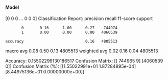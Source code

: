 #### Model
[0 0 0 ... 0 0 0]
Classification Report:
              precision    recall  f1-score   support

           0       0.16      1.00      0.27    744974
           1       0.00      0.00      0.00   4060539

    accuracy                           0.16   4805513
   macro avg       0.08      0.50      0.13   4805513
weighted avg       0.02      0.16      0.04   4805513

Accuracy: 0.15502299130186517
Confusion Matrix:
[[ 744965       9]
 [4060539       0]]
Confusion Matrix (%):
[[1.55022991e+01 1.87284895e-04]
 [8.44975136e+01 0.00000000e+00]]
